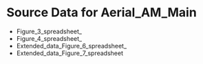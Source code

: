 # Source Data for Aerial_AM_Main


- Figure_3_spreadsheet_
- Figure_4_spreadsheet_
- Extended_data_Figure_6_spreadsheet_
- Extended_data_Figure_7_spreadsheet
